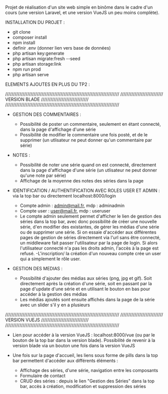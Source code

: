 Projet de réalisation d'un site web simple en binôme dans le cadre d'un cours (une version Laravel, et une version VueJS un peu moins complète).

INSTALLATION DU PROJET :

- git clone
- composer install
- npm install
- definir .env (donner lien vers base de données)
- php artisan key:generate
- php artisan migrate:fresh --seed
- php artisan storage:link
- npm run prod
- php artisan serve


ELEMENTS AJOUTES EN PLUS DU TP2 :

////////////////////////////////////////////////////////////////////////
/////////////////////////// VERSION BLADE //////////////////////////////
////////////////////////////////////////////////////////////////////////

- GESTION DES COMMENTAIRES : 
    - Possibilité de poster un commentaire, seulement en étant connecté, dans la page d'affichage d'une série
    - Possibilité de modifier le commentaire une fois posté, et de le supprimer (un utlisateur ne peut donner
     qu'un commentaire par série)

- NOTES : 
    - Possibilité de noter une série quand on est connecté, directement dans la page d'affichage d'une série 
    (un utlisateur ne peut donner qu'une note par série)
    - Affichage de la moyenne des notes des séries dans la page

- IDENTIFICATION / AUTHENTIFICATION AVEC ROLES USER ET ADMIN : via la top bar ou directement localhost:8000/login
    - Compte admin : admin@mail.fr, mdp : adminadmin
    - Compte user : user@mail.fr, mdp : useruser
    - Le compte admin seulement permet d'afficher le lien de gestion des séries dans la top bar, avec donc possibilité de créer une nouvelle série, d'en 
modifier des existantes, de gérer les médias d'une série ou de supprimer une série. Si on essaie d'accéder aux différentes pages de gestion de séries directement via l'url sans être
connecté, un middleware fait passer l'utilisateur par la page de login. Si alors l'utilisateur connecté n'a pas les droits admin, l'accès à la page est refusé.
    -L'inscription/ la création d'un nouveau compte crée un user qui a simplement le rôle user. 
    
- GESTION DES MEDIAS :
    - Possibilité d'ajouter des médias aux séries (png, jpg et gif). Soit directement après la création d'une série, soit en passant par la page d'update         d'une série et en utilisant le bouton en bas pour accéder à la gestion des médias
    - Les médias ajoutés sont ensuite affichés dans la page de la série avec un slider s'il y en a plusieurs
    

////////////////////////////////////////////////////////////////////////
/////////////////////////// VERSION VUEJS //////////////////////////////
////////////////////////////////////////////////////////////////////////
- Lien pour accéder à la version VueJS : localhost:8000/vue (ou par le bouton de la top bar dans la version blade). Possibilité de revenir à la version blade via un bouton une fois dans la version VueJS
- Une fois sur la page d'accueil, les liens sous forme de pills dans la top bar permettent d'accéder aux différents éléments :

    - Affichage des séries, d'une série, navigation entre les composants
    - Formulaire de contact
    - CRUD des séries : depuis le lien "Gestion des Séries" dans la top bar, accès à création, modification et suppression des séries
